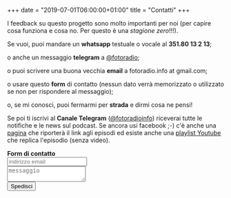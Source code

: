 +++
date = "2019-07-01T06:00:00+01:00"
title = "Contatti"
+++

I feedback su questo progetto sono molto importanti per noi (per capire cosa funziona e cosa no. Per questo è una _stagione zero_!!!).

Se vuoi, puoi mandare un **whatsapp** testuale o vocale al **351.80 13 2 13**;

o anche un messaggio **telegram** a <a href="https://t.me/fotoradio">@fotoradio</a>;

o puoi scrivere una buona vecchia **email** a fotoradio.info at gmail.com;

o usare questo **form** di contatto (nessun dato verrà memorizzato o utilizzato se non per rispondere al messaggio);

o, se mi conosci, puoi fermarmi per **strada** e dirmi cosa ne pensi!

Se poi ti iscrivi al **Canale Telegram** (<a href="https://t.me/fotoradioinfo">@fotoradioinfo</a>) riceverai tutte le notifiche e le news sul podcast. Se ancora usi facebook ;-) c'è anche una <a href="https://www.facebook.com/Fotoradio-485212768933498">pagina</a> che riporterà il link agli episodi ed
esiste anche una <a href="https://www.youtube.com/playlist?list=PLnlsCXqTNBbJwNnJSakS20-z4zidlJVeK">playlist Youtube</a> che replica l'episodio (senza video).


<form method="POST" action="https://formspree.io/fotoradio.info@gmail.com">
  <b>Form di contatto</b><br>
  <input type="text" name="email" placeholder="indirizzo email"><br>
  <textarea type="text" name="message" placeholder="messaggio"></textarea><br>
  <button type="submit" class="font-button">Spedisci</button>
</form>
